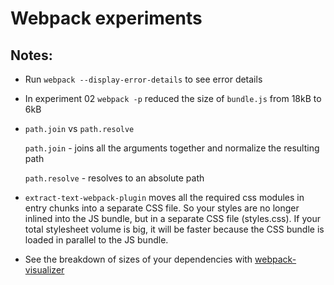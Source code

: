 # Webpack experiments

## Notes:

- Run `webpack --display-error-details` to see error details

- In experiment 02 `webpack -p` reduced the size of `bundle.js` from 18kB to 6kB

- `path.join` vs `path.resolve`

  `path.join` - joins all the arguments together and normalize the resulting path
  
  `path.resolve` - resolves to an absolute path

- `extract-text-webpack-plugin` moves all the required css modules in entry chunks into a separate CSS file. So your styles are no longer inlined into the JS bundle, but in a separate CSS file (styles.css). If your total stylesheet volume is big, it will be faster because the CSS bundle is loaded in parallel to the JS bundle.

- See the breakdown of sizes of your dependencies with [webpack-visualizer](https://github.com/chrisbateman/webpack-visualizer)
